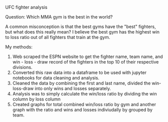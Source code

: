 UFC fighter analysis 

Question: Which MMA gym is the best in the world?

A common misconception is that the best gyms have the "best" fighters, but what does this really mean? I believe the best gym has the highest win to loss ratio
out of all fighters that train at the gym.

My methods:

1) Web scraped the ESPN website to get the fighter name, team name, and win - loss - draw record of the fighters in the top 10 of their respective divisions.
2) Converted this raw data into a dataframe to be used with jupyter notebooks for data cleaning and analysis.
3) Cleaned the data by combining the first and last name, divided the win-loss-draw into only wins and losses separately.
4) Analysis was to simply calculate the win/loss ratio by dividing the win column by loss column
5) Created graphs for total combined win/loss ratio by gym and another graph with the ratio and wins and losses indiviudally by grouped by team.

